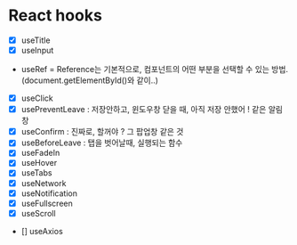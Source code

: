 # React hooks

- [X] useTitle
- [X] useInput
* useRef = Reference는 기본적으로, 컴포넌트의 어떤 부분을 선택할 수 있는 방법. (document.getElementById()와 같이..)
- [X] useClick
- [X] usePreventLeave : 저장안하고, 윈도우창 닫을 때, 아직 저장 안했어 ! 같은 알림창
- [X] useConfirm : 진짜로, 할꺼야 ? 그 팝업창 같은 것
- [X] useBeforeLeave : 탭을 벗어날때, 실행되는 함수
- [X] useFadeIn
- [X] useHover
- [X] useTabs
- [X] useNetwork
- [X] useNotification
- [X] useFullscreen
- [X] useScroll
- [] useAxios
 
